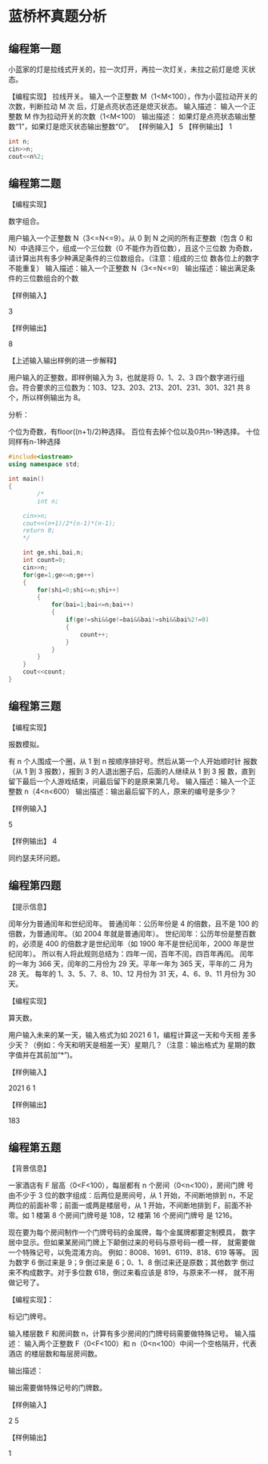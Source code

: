 # 蓝桥杯真题分析

## 编程第一题
小蓝家的灯是拉线式开关的，拉一次灯开，再拉一次灯关，未拉之前灯是熄
灭状态。

【编程实现】
拉线开关。
输入一个正整数 M（1<M<100），作为小蓝拉动开关的次数，判断拉动 M 次
后，灯是点亮状态还是熄灭状态。
输入描述：
输入一个正整数 M 作为拉动开关的次数（1<M<100）
输出描述：
如果灯是点亮状态输出整数“1”，如果灯是熄灭状态输出整数“0”。
【样例输入】
5
【样例输出】
1


```cpp
int n;
cin>>n;
cout<<n%2;
```


## 编程第二题
【编程实现】

数字组合。

用户输入一个正整数 N（3<=N<=9）。从 0 到 N 之间的所有正整数（包含 0
和 N）中选择三个，组成一个三位数（0 不能作为百位数），且这个三位数
为奇数，请计算出共有多少种满足条件的三位数组合。（注意：组成的三位
数各位上的数字不能重复）
输入描述：输入一个正整数 N（3<=N<=9）
输出描述：输出满足条件的三位数组合的个数



【样例输入】

3

【样例输出】

8






【上述输入输出样例的进一步解释】

用户输入的正整数，即样例输入为 3，也就是将 0、1、2、3 四个数字进行组
合。符合要求的三位数为：103、123、203、213、201、231、301、321 共 8
个，所以样例输出为 8。


分析：

个位为奇数，有floor((n+1)/2)种选择。
百位有去掉个位以及0共n-1种选择。
十位同样有n-1种选择

```cpp
#include<iostream>
using namespace std; 

int main()
{
        /*
        int n;

    cin>>n;
    cout<<(n+1)/2*(n-1)*(n-1);
    return 0;
    */

    int ge,shi,bai,n;
    int count=0;
    cin>>n;
    for(ge=1;ge<=n;ge++)
    {
        for(shi=0;shi<=n;shi++)
        {
            for(bai=1;bai<=n;bai++)
            {
                if(ge!=shi&&ge!=bai&&bai!=shi&&bai%2!=0)
                {
                    count++;
                }
            }
        }
    }
    cout<<count;
}

```




## 编程第三题

【编程实现】

报数模拟。

有 n 个人围成一个圈，从 1 到 n 按顺序排好号。然后从第一个人开始顺时针
报数（从 1 到 3 报数），报到 3 的人退出圈子后，后面的人继续从 1 到 3 报
数，直到留下最后一个人游戏结束，问最后留下的是原来第几号。
输入描述：输入一个正整数 n（4<n<600）
输出描述：输出最后留下的人，原来的编号是多少？

【样例输入】

5

【样例输出】
4

同约瑟夫环问题。


## 编程第四题

【提示信息】

闰年分为普通闰年和世纪闰年。
普通闰年：公历年份是 4 的倍数，且不是 100 的倍数，为普通闰年。（如
2004 年就是普通闰年）。
世纪闰年：公历年份是整百数的，必须是 400 的倍数才是世纪闰年（如 1900
年不是世纪闰年，2000 年是世纪闰年）。
所以有人将此规则总结为：四年一闰，百年不闰，四百年再闰。
闰年的一年为 366 天，闰年的二月份为 29 天。平年一年为 365 天，平年的二
月为 28 天。
每年的 1、3、5、7、8、10、12 月份为 31 天，4、6、9、11 月份为 30 天。

【编程实现】

算天数。

用户输入未来的某一天，输入格式为如 2021 6 1，编程计算这一天和今天相
差多少天？（例如：今天和明天是相差一天）星期几？（注意：输出格式为
星期的数字值并在其前加“*”)。



【样例输入】

2021 6 1

【样例输出】

183

## 编程第五题

【背景信息】

一家酒店有 F 层高（0<F<100），每层都有 n 个房间（0<n<100），房间门牌
号由不少于 3 位的数字组成：后两位是房间号，从 1 开始，不间断地排到
n，不足两位的前面补零；前面一或两是楼层号，从 1 开始，不间断地排到
F，前面不补零。如 1 楼第 8 个房间门牌号是 108，12 楼第 16 个房间门牌号
是 1216。

现在要为每个房间制作一个门牌号码的金属牌，每个金属牌都要定制模具，
数字居中显示。但如果某房间门牌上下颠倒过来的号码与原号码一模一样，
就需要做一个特殊记号，以免混淆方向。
例如：8008、1691、6119、818、619 等等。
因为数字 6 倒过来是 9；9 倒过来是 6；0、1、8 倒过来还是原数；其他数字
倒过来不构成数字。对于多位数 618，倒过来看应该是 819，与原来不一样，
就不用做记号了。

【编程实现】：

标记门牌号。

输入楼层数 F 和房间数 n，计算有多少房间的门牌号码需要做特殊记号。
输入描述：
输入两个正整数 F（0<F<100）和 n（0<n<100）中间一个空格隔开，代表酒店
的楼层数和每层房间数。

输出描述：

输出需要做特殊记号的门牌数。

【样例输入】

2 5

【样例输出】

1
